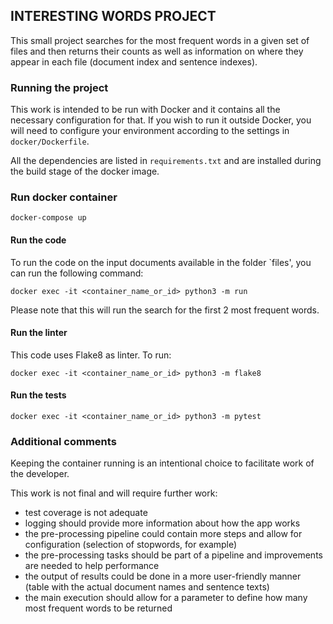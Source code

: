 ## INTERESTING WORDS PROJECT

This small project searches for the most frequent words in a given set of files and then returns their counts as well as information on where they appear in each file (document index and sentence indexes).

### Running the project
This work is intended to be run with Docker and it contains all the necessary configuration for that.
If you wish to run it outside Docker, you will need to configure your environment according to the settings in `docker/Dockerfile`.

All the dependencies are listed in `requirements.txt` and are installed during the build stage of the docker image.

### Run docker container
```
docker-compose up
```

#### Run the code
To run the code on the input documents available in the folder `files', you can run the following command:

```
docker exec -it <container_name_or_id> python3 -m run
```

Please note that this will run the search for the first 2 most frequent words.

#### Run the linter
This code uses Flake8 as linter. To run:

```
docker exec -it <container_name_or_id> python3 -m flake8
```


#### Run the tests

```
docker exec -it <container_name_or_id> python3 -m pytest
```


### Additional comments

Keeping the container running is an intentional choice to facilitate work of the developer.

This work is not final and will require further work:

- test coverage is not adequate
- logging should provide more information about how the app works
- the pre-processing pipeline could contain more steps and allow for configuration (selection of stopwords, for example)
- the pre-processing tasks should be part of a pipeline and improvements are needed to help performance
- the output of results could be done in a more user-friendly manner (table with the actual document names and sentence texts)
- the main execution should allow for a parameter to define how many most frequent words to be returned